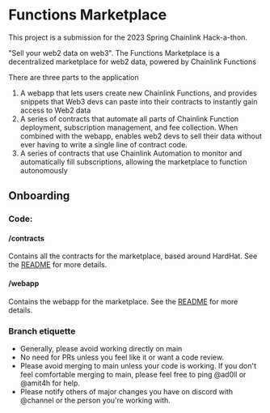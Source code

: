 # Functions Marketplace

This project is a submission for the 2023 Spring Chainlink Hack-a-thon.

"Sell your web2 data on web3". The Functions Marketplace is a decentralized marketplace for web2 data, powered by
Chainlink Functions

There are three parts to the application

1. A webapp that lets users create new Chainlink Functions, and provides snippets that Web3 devs can paste into their
   contracts to instantly gain access to Web2 data
1. A series of contracts that automate all parts of Chainlink Function deployment, subscription management, and fee
   collection. When combined with the webapp, enables web2 devs to sell their data without ever having to write a single
   line of contract code.
2. A series of contracts that use Chainlink Automation to monitor and automatically fill subscriptions, allowing the
   marketplace to function autonomously

## Onboarding

### Code:

#### /contracts

Contains all the contracts for the marketplace, based around HardHat. See the [README](./contracts/README.md) for more
details.

#### /webapp

Contains the webapp for the marketplace. See the [README](./frontend/README.md) for more
details.

### Branch etiquette

* Generally, please avoid working directly on main
* No need for PRs unless you feel like it or want a code review.
* Please avoid merging to main unless your code is working. If you don't feel comfortable merging to main, please feel
  free to ping @ad0ll or @amit4h for help.
* Please notify others of major changes you have on discord with @channel or the person you're working with.
